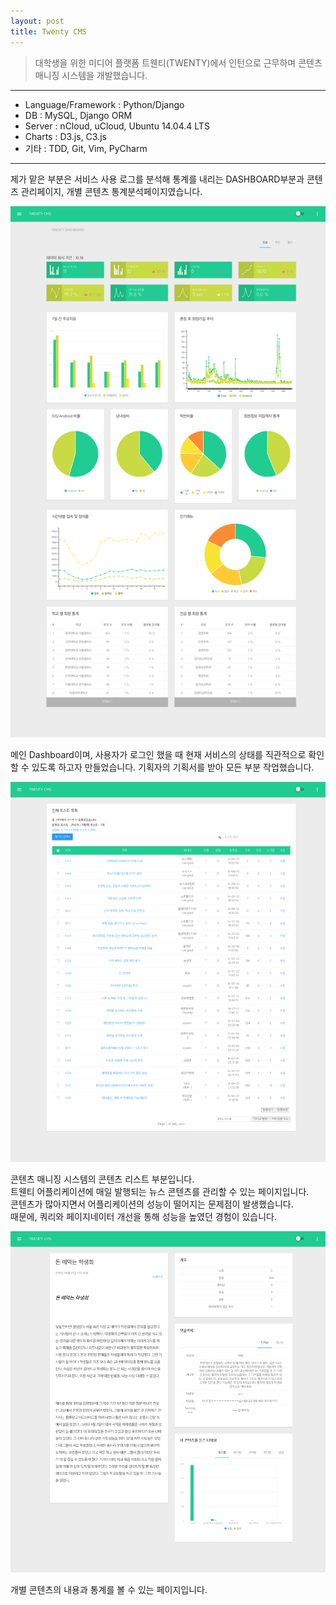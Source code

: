 ```yaml
---
layout: post
title: Twenty CMS
---
```


>대학생을 위한 미디어 플랫폼 트웬티(TWENTY)에서 인턴으로 근무하며 콘텐츠 매니징 시스템을 개발했습니다.

---

* Language/Framework : Python/Django
* DB : MySQL, Django ORM
* Server : nCloud, uCloud, Ubuntu 14.04.4 LTS
* Charts : D3.js, C3.js  
* 기타 : TDD, Git, Vim, PyCharm

---

제가 맡은 부분은 서비스 사용 로그를 분석해 통계를 내리는 DASHBOARD부분과 콘텐츠 관리페이지, 개별 콘텐츠 통계분석페이지였습니다.  

![main](/images/twenty_main_page.png)

메인 Dashboard이며, 사용자가 로그인 했을 때 현재 서비스의 상태를 직관적으로 확인할 수 있도록 하고자 만들었습니다. 기획자의 기획서를 받아 모든 부분 작업했습니다.  

![postlist](/images/twenty_postlist.png)

콘텐츠 매니징 시스템의 콘텐츠 리스트 부분입니다.  
트웬티 어플리케이션에 매일 발행되는 뉴스 콘텐츠를 관리할 수 있는 페이지입니다.  
콘텐츠가 많아지면서 어플리케이션의 성능이 떨어지는 문제점이 발생했습니다.  
때문에, 쿼리와 페이지네이터 개선을 통해 성능을 높였던 경험이 있습니다.  

![postview](/images/twenty_postview.png)

개별 콘텐츠의 내용과 통계를 볼 수 있는 페이지입니다.  